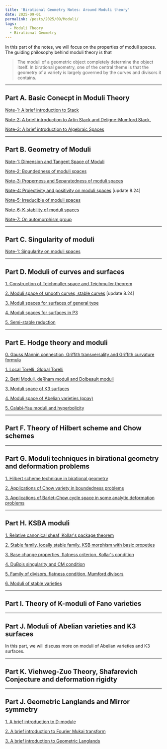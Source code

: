 ```yaml
---
title: 'Birational Geometry Notes: Around Moduli theory'
date: 2025-09-01
permalink: /posts/2025/09/Moduli/
tags:
  - Moduli Theory
  - Birational Geometry
---
```


In this part of the notes, we will focus on the properties of moduli spaces. The guiding philosophy behind moduli theory is that 
> The moduli of a geometric object completely determine the object itself. In birational geometry, one of the central theme is that the geometry of a variety is largely governed by the curves and divisors it contains.



---
## Part A. Basic Conecpt in Moduli Theory

[Note-1: A brief introduction to Stack](https://yilimath.github.io/files/Moduli/Stack.pdf)

[Note-2: A brief introduction to Artin Stack and Deligne-Mumford Stack](https://yilimath.github.io/files/Moduli/DMStack.pdf), 

[Note-3: A brief introduction to Algebraic Spaces](https://yilimath.github.io/files/Moduli/AlgSpace.pdf)


---
## Part B. Geometry of Moduli

[Note-1: Dimension and Tangent Space of Moduli](https://yilimath.github.io/files/Moduli/TangentSpace.pdf)

[Note-2: Boundedness of moduli spaces](https://yilimath.github.io/files/Moduli/BoundednessModuli.pdf)

[Note-3: Properness and Separatedness of moduli spaces](https://yilimath.github.io/files/Moduli/ProperModuli.pdf)

[Note-4: Projectivity and positivity on moduli spaces](https://yilimath.github.io/files/Moduli/ProjectiveModuli.pdf) [update 8.24]

[Note-5: Irreducible of moduli spaces](https://yilimath.github.io/files/Moduli/IrreducibleModuli.pdf)

[Note-6: K-stability of moduli spaces](https://yilimath.github.io/files/Moduli/Kstable.pdf)

[Note-7: On automorphism group](https://yilimath.github.io/files/Moduli/AutGroup.pdf)


----
## Part C. Singularity of moduli

[Note-1: Singularity on moduli spaces]()



---
## Part D. Moduli of curves and surfaces

[1. Construction of Teichmuller space and Teichmuller theorem](https://yilimath.github.io/files/Moduli/Teichmuller.pdf)

[2. Moduli space of smooth curves, stable curves](https://yilimath.github.io/files/Moduli/ModuliCurve.pdf) [update 8.24]

[3. Moduli spaces for surfaces of general type]()

[4. Moduli spaces for surfaces in P3]()

[5. Semi-stable reduction]()

---
## Part E. Hodge theory and moduli

[0. Gauss Mannin connection, Griffith transversality and Griffith curvature formula]()

[1. Local Torelli, Global Torelli]()

[2. Betti Moduli, deRham moduli and Dolbeault moduli]()

[3. Moduli space of K3 surfaces](https://yilimath.github.io/files/Moduli/ModuliK3.pdf)

[4. Moduli space of Abelian varieties (ppav)]()

[5. Calabi-Yau moduli and hyperbolicity]()



----
## Part F. Theory of Hilbert scheme and Chow schemes



---
## Part G. Moduli techniques in birational geometry and deformation problems


[1. Hilbert scheme technique in birational geometry]()

[2. Applications of Chow variety in boundedness problems]()

[3. Applications of Barlet-Chow cycle space in some analytic deformation problems]()




----
## Part H. KSBA moduli

[1. Relative canonical sheaf, Kollar's package theorem]()

[2. Stable family, locally stable family, KSB morphism with basic propeties]()

[3. Base change properties, flatness criterion, Kollar's condition]()

[4. DuBois singularity and CM condition]()

[5. Family of divisors, flatness condition, Mumford divisors]()

[6. Moduli of stable varieties]()

---
## Part I. Theory of K-moduli of Fano varieties



---
## Part J. Moduli of Abelian varieties and K3 surfaces

In this part, we will discuss more on moduli of Abelian varieties and K3 surfaces. 






----
## Part K. Viehweg-Zuo Theory, Shafarevich Conjecture and deformation rigidty




---
## Part J. Geometric Langlands and Mirror symmetry


[1. A brief introduction to D-module]()

[2. A brief introduction to Fourier Mukai transform]()

[3. A brief introduction to Geometric Langlands]()

